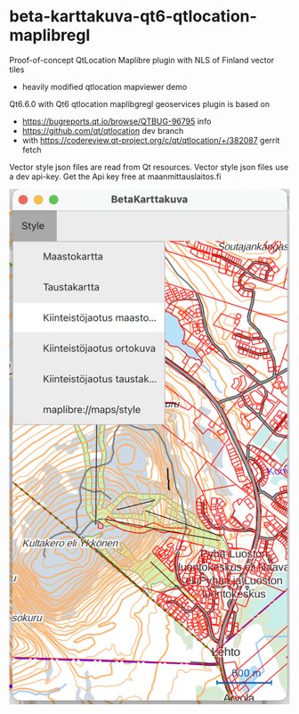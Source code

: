 # beta-karttakuva-qt6-qtlocation-maplibregl

Proof-of-concept QtLocation Maplibre plugin with NLS of Finland vector tiles 
- heavily modified qtlocation mapviewer demo 

Qt6.6.0 with Qt6 qtlocation maplibgregl geoservices plugin is based on 
- https://bugreports.qt.io/browse/QTBUG-96795 info
- https://github.com/qt/qtlocation dev branch 
- with https://codereview.qt-project.org/c/qt/qtlocation/+/382087 gerrit fetch 

Vector style json files are read from Qt resources.
Vector style json files use a dev api-key. 
Get the Api key free at maanmittauslaitos.fi


![Beta Karttakuva Qt6 qtlocation maplibregl  screenshot](index.png)
